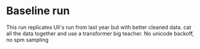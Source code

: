 # Baseline run

This run replicates Uli's run from last year but with better cleaned data.
cat all the data together and use a transformer big teacher. No unicode backoff, no spm sampling



